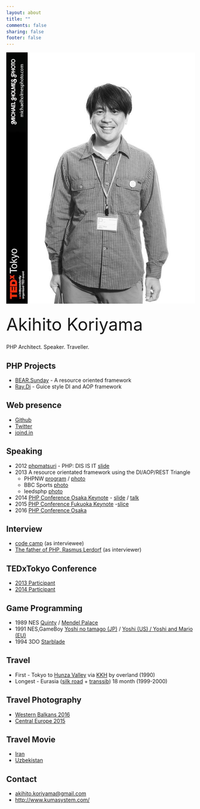 ```yaml
---
layout: about
title: ""
comments: false
sharing: false
footer: false
---
```

![Akihito Koriyama](/images/akihito_koriyama.jpg)

<div style="font-size:46px; padding:10px 0px">Akihito Koriyama</div>
<p>PHP Architect. Speaker. Traveller.</p>

## PHP Projects

 * [BEAR.Sunday](http://bearsunday.github.io/) - A resource oriented framework
 * [Ray.Di](https://github.com/ray-di/Ray.Di) - Guice style DI and AOP framework

## Web presence

 * [Github](https://github.com/koriym)
 * [Twitter](https://twitter.com/koriym)
 * [joind.in](https://joind.in/user/view/21191)

## Speaking

 * 2012 [phpmatsuri](http://www.phpmatsuri.net/2012/session.html) - PHP: DIS IS IT [slide](http://www.slideshare.net/akihito.koriyama/php-dis-is-it-10628706)
 * 2013  A resource orientated framework using the DI/AOP/REST Triangle
   * PHPNW [program](http://conference.phpnw.org.uk/phpnw13/schedule/akihito-koriyama-richard-mcintyre/) / [photo](https://goo.gl/photos/BnwWuBtJYo6b77158)
   * BBC Sports [photo](https://goo.gl/photos/1qKMhfD9fxY3HsaV6)
   * leedsphp [photo](https://goo.gl/photos/Bg9YdAcu3zc4fxTm6)
 * 2014 [PHP Conference Osaka Keynote](http://conference.kphpug.jp/2014/) - [slide](http://www.slideshare.net/akihito.koriyama/php2014-gm) / [talk](https://www.youtube.com/watch?v=wMYW-ox3BIg)
 * 2015 [PHP Conference Fukuoka Keynote](http://phpcon.fukuoka.jp/2015/index.html) -[slice](https://speakerdeck.com/koriym/the-power-of-connecting-everything-together)
 * 2016 [PHP Conference Osaka](http://conference.kphpug.jp/2016/)

## Interview

 * [code camp](https://blog.codecamp.jp/akihito_koriyama) (as interviewee)
 * [The father of PHP, Rasmus Lerdorf](http://gihyo.jp/news/report/2015/12/1401) (as interviewer)

## TEDxTokyo Conference

 * [2013 Participant](http://koriym.github.io/tedxtokyo2013/)
 * [2014 Participant](http://koriym.github.io/blog/2014/06/10/tedxtokyo-2014/)

## Game Programming

 * 1989 NES [Quinty](http://ja.wikipedia.org/wiki/%E3%82%AF%E3%82%A4%E3%83%B3%E3%83%86%E3%82%A3) / [Mendel Palace](http://en.wikipedia.org/wiki/Mendel_Palace)
 * 1991 NES,GameBoy [Yoshi no tamago (JP)](http://ja.wikipedia.org/wiki/%E3%83%A8%E3%83%83%E3%82%B7%E3%83%BC%E3%81%AE%E3%81%9F%E3%81%BE%E3%81%94)  / [Yoshi (US) / Yoshi and Mario (EU)](http://en.wikipedia.org/wiki/Yoshi_\(video_game\))
 * 1994 3DO [Starblade](http://en.wikipedia.org/wiki/Starblade)

## Travel

 * First - Tokyo to [Hunza Valley](http://en.wikipedia.org/wiki/Hunza_Valley) via [KKH](http://en.wikipedia.org/wiki/Karakoram_Highway) by overland (1990)
 * Longest - Eurasia ([silk road](http://en.wikipedia.org/wiki/Silk_route) + [transsib](http://en.wikipedia.org/wiki/Transsib)) 18 month (1999-2000)

## Travel Photography

 * [Western Balkans 2016](https://goo.gl/photos/a3drwHCN4rt8hwfy6)
 * [Central Europe 2015](https://goo.gl/photos/NEtgmRRGgZdsq8Gm6)

## Travel Movie

 * [Iran](https://www.youtube.com/watch?v=Nb74t88jGOk)
 * [Uzbekistan](https://www.youtube.com/watch?v=6H3wvvzxesc)

## Contact

 * akihito.koriyama@gmail.com
 * http://www.kumasystem.com/

